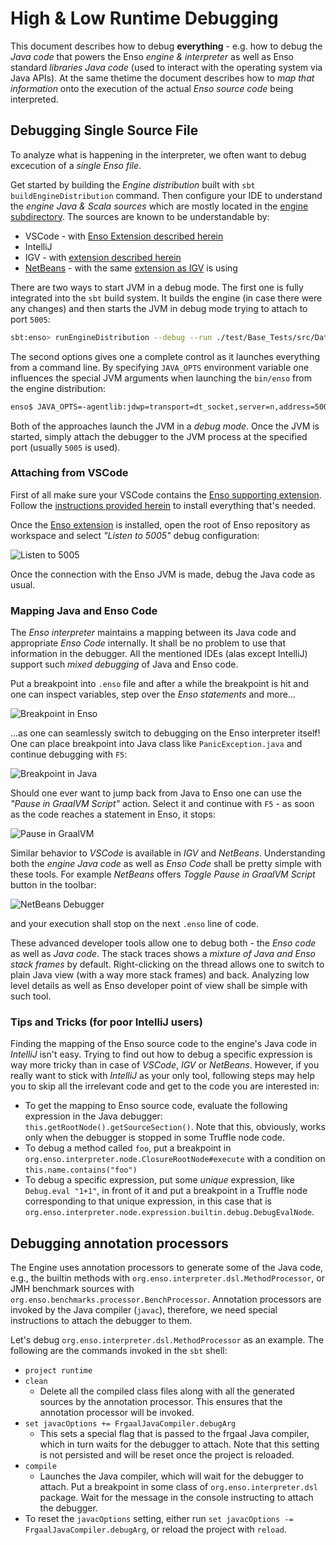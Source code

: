 # High & Low Runtime Debugging

This document describes how to debug **everything** - e.g. how to debug the
_Java code_ that powers the Enso _engine & interpreter_ as well as Enso standard
_libraries Java code_ (used to interact with the operating system via Java
APIs). At the same thetime the document describes how to _map that information_
onto the execution of the actual _Enso source code_ being interpreted.

## Debugging Single Source File

To analyze what is happening in the interpreter, we often want to debug
excecution of a _single Enso file_.

Get started by building the _Engine distribution_ built with
`sbt buildEngineDistribution` command. Then configure your IDE to understand the
_engine Java & Scala sources_ which are mostly located in the
[engine subdirectory](https://github.com/enso-org/enso/tree/develop/engine). The
sources are known to be understandable by:

- VSCode - with
  [Enso Extension described herein](../../tools/enso4igv/README.md)
- IntelliJ
- IGV - with [extension described herein](../../tools/enso4igv/IGV.md)
- [NetBeans](http://netbeans.apache.org) - with the same
  [extension as IGV](../../tools/enso4igv/IGV.md) is using

There are two ways to start JVM in a debug mode. The first one is fully
integrated into the `sbt` build system. It builds the engine (in case there were
any changes) and then starts the JVM in debug mode trying to attach to port
`5005`:

```sh
sbt:enso> runEngineDistribution --debug --run ./test/Base_Tests/src/Data/Numbers_Spec.enso
```

The second options gives one a complete control as it launches everything from a
command line. By specifying `JAVA_OPTS` environment variable one influences the
special JVM arguments when launching the `bin/enso` from the engine
distribution:

```bash
enso$ JAVA_OPTS=-agentlib:jdwp=transport=dt_socket,server=n,address=5005 ./built-distribution/enso-engine-*/enso-*/bin/enso --run ./test/Base_Tests/src/Data/Numbers_Spec.enso
```

Both of the approaches launch the JVM in a _debug mode_. Once the JVM is
started, simply attach the debugger to the JVM process at the specified port
(usually `5005` is used).

### Attaching from VSCode

First of all make sure your VSCode contains the
[Enso supporting extension](https://marketplace.visualstudio.com/items?itemName=Enso.enso4vscode).
Follow the [instructions provided herein](../../tools/enso4igv/README.md) to
install everything that's needed.

Once the
[Enso extension](https://marketplace.visualstudio.com/items?itemName=Enso.enso4vscode)
is installed, open the root of Enso repository as workspace and select _"Listen
to 5005"_ debug configuration:

![Listen to 5005](https://github.com/enso-org/enso/assets/26887752/1874bcb1-cf8b-4df4-92d8-e7fb57e1b17a)

Once the connection with the Enso JVM is made, debug the Java code as usual.

### Mapping Java and Enso Code

The _Enso interpreter_ maintains a mapping between its Java code and appropriate
_Enso Code_ internally. It shall be no problem to use that information in the
debugger. All the mentioned IDEs (alas except IntelliJ) support such _mixed
debugging_ of Java and Enso code.

Put a breakpoint into `.enso` file and after a while the breakpoint is hit and
one can inspect variables, step over the _Enso statements_ and more...

![Breakpoint in Enso](https://github.com/enso-org/enso/assets/26887752/54ae4126-f77a-4463-9647-4dd3a5f83526)

...as one can seamlessly switch to debugging on the Enso interpreter itself! One
can place breakpoint into Java class like `PanicException.java` and continue
debugging with `F5`:

![Breakpoint in Java](https://github.com/enso-org/enso/assets/26887752/db3fbe4e-3bb3-4d4a-bb2a-b5039f716c85)

Should one ever want to jump back from Java to Enso one can use the _"Pause in
GraalVM Script"_ action. Select it and continue with `F5` - as soon as the code
reaches a statement in Enso, it stops:

![Pause in GraalVM](https://github.com/enso-org/enso/assets/26887752/98eb0bb7-48c2-4208-9d9a-5b8bacc99de2)

Similar behavior to _VSCode_ is available in _IGV_ and _NetBeans_. Understanding
both the _engine Java code_ as well as _Enso Code_ shall be pretty simple with
these tools. For example _NetBeans_ offers _Toggle Pause in GraalVM Script_
button in the toolbar:

![NetBeans Debugger](https://user-images.githubusercontent.com/26887752/209614191-b0513635-819b-4c64-a6f9-9823b90a1513.png)

and your execution shall stop on the next `.enso` line of code.

These advanced developer tools allow one to debug both - the _Enso code_ as well
as _Java code_. The stack traces shows a _mixture of Java and Enso stack frames_
by default. Right-clicking on the thread allows one to switch to plain Java view
(with a way more stack frames) and back. Analyzing low level details as well as
Enso developer point of view shall be simple with such tool.

### Tips and Tricks (for poor IntelliJ users)

Finding the mapping of the Enso source code to the engine's Java code in
_IntelliJ_ isn't easy. Trying to find out how to debug a specific expression is
way more tricky than in case of _VSCode_, _IGV_ or _NetBeans_. However, if you
really want to stick with _IntelliJ_ as your only tool, following steps may help
you to skip all the irrelevant code and get to the code you are interested in:

- To get the mapping to Enso source code, evaluate the following expression in
  the Java debugger: `this.getRootNode().getSourceSection()`. Note that this,
  obviously, works only when the debugger is stopped in some Truffle node code.
- To debug a method called `foo`, put a breakpoint in
  `org.enso.interpreter.node.ClosureRootNode#execute` with a condition on
  `this.name.contains("foo")`
- To debug a specific expression, put some _unique_ expression, like
  `Debug.eval "1+1"`, in front of it and put a breakpoint in a Truffle node
  corresponding to that unique expression, in this case that is
  `org.enso.interpreter.node.expression.builtin.debug.DebugEvalNode`.

## Debugging annotation processors

The Engine uses annotation processors to generate some of the Java code, e.g.,
the builtin methods with `org.enso.interpreter.dsl.MethodProcessor`, or JMH
benchmark sources with `org.enso.benchmarks.processor.BenchProcessor`.
Annotation processors are invoked by the Java compiler (`javac`), therefore, we
need special instructions to attach the debugger to them.

Let's debug `org.enso.interpreter.dsl.MethodProcessor` as an example. The
following are the commands invoked in the `sbt` shell:

- `project runtime`
- `clean`
  - Delete all the compiled class files along with all the generated sources by
    the annotation processor. This ensures that the annotation processor will be
    invoked.
- `set javacOptions += FrgaalJavaCompiler.debugArg`
  - This sets a special flag that is passed to the frgaal Java compiler, which
    in turn waits for the debugger to attach. Note that this setting is not
    persisted and will be reset once the project is reloaded.
- `compile`
  - Launches the Java compiler, which will wait for the debugger to attach. Put
    a breakpoint in some class of `org.enso.interpreter.dsl` package. Wait for
    the message in the console instructing to attach the debugger.
- To reset the `javacOptions` setting, either run
  `set javacOptions -= FrgaalJavaCompiler.debugArg`, or reload the project with
  `reload`.
